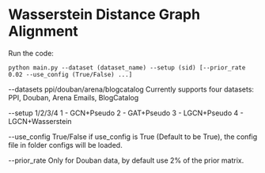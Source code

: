 # Wasserstein Distance Graph Alignment

Run the code:

```
python main.py --dataset (dataset_name) --setup (sid) [--prior_rate 0.02 --use_config (True/False) ...]
```

--datasets ppi/douban/arena/blogcatalog
Currently supports four datasets: PPI, Douban, Arena Emails, BlogCatalog

--setup 1/2/3/4
1 - GCN+Pseudo
2 - GAT+Pseudo
3 - LGCN+Pseudo
4 - LGCN+Wasserstein

--use_config True/False
if use_config is True (Default to be True), the config file in folder configs will be loaded.

--prior_rate 
Only for Douban data, by default use 2% of the prior matrix.
